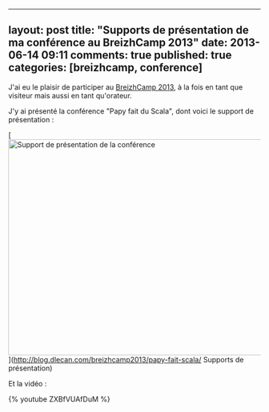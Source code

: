 
---
layout: post
title: "Supports de présentation de ma conférence au BreizhCamp 2013"
date: 2013-06-14 09:11
comments: true
published: true
categories: [breizhcamp, conference]
---

J'ai eu le plaisir de participer au [BreizhCamp 2013](http://2013.breizhcamp.org/), à la fois en tant que visiteur mais aussi en tant qu'orateur.

J'y ai présenté la conférence "Papy fait du Scala", dont voici le support de présentation :

[<img src="/images/papy-fait-du-scala/cover.png" width="768" height="432" alt='Support de présentation de la conférence'>](http://blog.dlecan.com/breizhcamp2013/papy-fait-scala/ Supports de présentation)

Et la vidéo :

{% youtube ZXBfVUAfDuM %}